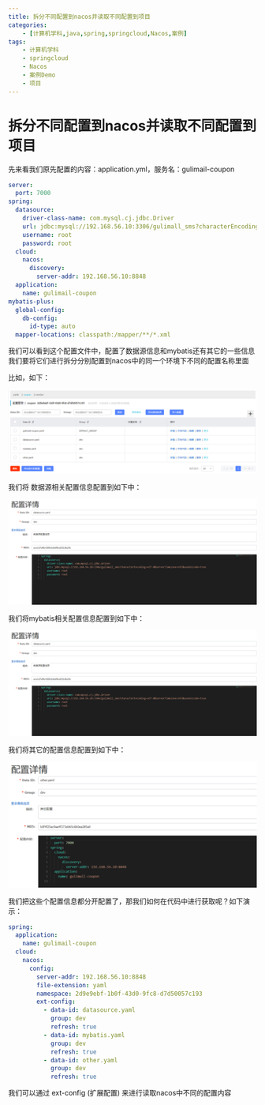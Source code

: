 ```yaml
---
title: 拆分不同配置到nacos并读取不同配置到项目
categories:
    - [计算机学科,java,spring,springcloud,Nacos,案例]
tags:
    - 计算机学科
    - springcloud
    - Nacos
    - 案例Demo
    - 项目
---
```


# 拆分不同配置到nacos并读取不同配置到项目

先来看我们原先配置的内容：application.yml，服务名：gulimail-coupon

```yaml
server:
  port: 7000
spring:
  datasource:
    driver-class-name: com.mysql.cj.jdbc.Driver
    url: jdbc:mysql://192.168.56.10:3306/gulimall_sms?characterEncoding=utf-8&serverTimezone=UTC&useUnicode=true
    username: root
    password: root
  cloud:
    nacos:
      discovery:
        server-addr: 192.168.56.10:8848
  application:
    name: gulimail-coupon
mybatis-plus:
  global-config:
    db-config:
      id-type: auto
  mapper-locations: classpath:/mapper/**/*.xml
```

我们可以看到这个配置文件中，配置了数据源信息和mybatis还有其它的一些信息我们要将它们进行拆分分别配置到nacos中的同一个环境下不同的配置名称里面

比如，如下：

![image-20240324113845358](https://raw.githubusercontent.com/PigPigLetsGo/imeages/master/image-20240324113845358.png)

我们将 数据源相关配置信息配置到如下中：

![image-20240324113916733](https://raw.githubusercontent.com/PigPigLetsGo/imeages/master/image-20240324113916733.png)

我们将mybatis相关配置信息配置到如下中：

![](https://raw.githubusercontent.com/PigPigLetsGo/imeages/master/image-20240324113916733.png)

我们将其它的配置信息配置到如下中：

![image-20240324114009300](https://raw.githubusercontent.com/PigPigLetsGo/imeages/master/image-20240324114009300.png)

我们把这些个配置信息都分开配置了，那我们如何在代码中进行获取呢？如下演示：

```yaml
spring:
  application:
    name: gulimail-coupon
  cloud:
    nacos:
      config:
        server-addr: 192.168.56.10:8848
        file-extension: yaml
        namespace: 2d9e9ebf-1b0f-43d0-9fc8-d7d50057c193
        ext-config:
          - data-id: datasource.yaml
            group: dev
            refresh: true
          - data-id: mybatis.yaml
            group: dev
            refresh: true
          - data-id: other.yaml
            group: dev
            refresh: true
```

我们可以通过 ext-config (扩展配置) 来进行读取nacos中不同的配置内容

